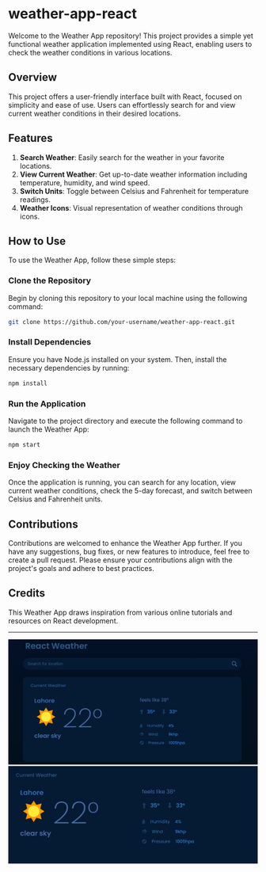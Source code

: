 # weather-app-react

Welcome to the Weather App repository! This project provides a simple yet functional weather application implemented using React, enabling users to check the weather conditions in various locations.

## Overview

This project offers a user-friendly interface built with React, focused on simplicity and ease of use. Users can effortlessly search for and view current weather conditions in their desired locations.

## Features

1. **Search Weather**: Easily search for the weather in your favorite locations.
2. **View Current Weather**: Get up-to-date weather information including temperature, humidity, and wind speed.
3. **Switch Units**: Toggle between Celsius and Fahrenheit for temperature readings.
4. **Weather Icons**: Visual representation of weather conditions through icons.

## How to Use

To use the Weather App, follow these simple steps:

### Clone the Repository

Begin by cloning this repository to your local machine using the following command:
```bash
git clone https://github.com/your-username/weather-app-react.git
```

### Install Dependencies

Ensure you have Node.js installed on your system. Then, install the necessary dependencies by running:
```bash
npm install
```

### Run the Application

Navigate to the project directory and execute the following command to launch the Weather App:
```bash
npm start
```

### Enjoy Checking the Weather

Once the application is running, you can search for any location, view current weather conditions, check the 5-day forecast, and switch between Celsius and Fahrenheit units.

## Contributions

Contributions are welcomed to enhance the Weather App further. If you have any suggestions, bug fixes, or new features to introduce, feel free to create a pull request. Please ensure your contributions align with the project's goals and adhere to best practices.

## Credits

This Weather App draws inspiration from various online tutorials and resources on React development.

---
![Image 1](webimages/webvisual1.PNG)
![Image 2](webimages/webvisual2.PNG)

